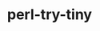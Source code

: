---
title: "perl-try-tiny"
layout: cache
categories: [package, develop]
meta: {"versions": ["0.31"], "compilers": ["gcc@=7.3.1"], "oss": ["amzn2"], "platforms": ["linux"], "targets": ["aarch64", "neoverse_n1", "x86_64_v3"], "stacks": ["aws-ahug", "aws-ahug-aarch64", "root"], "num_specs": 9, "num_specs_by_stack": {"root": 9, "aws-ahug-aarch64": 8, "aws-ahug": 1}}
spec_details: [{"hash": "5zi7e66psv36ppytatqrdk54vfb2bwse", "compiler": "gcc@=7.3.1", "versions": ["0.31"], "os": "amzn2", "platform": "linux", "target": "aarch64", "variants": ["build_system=perl"], "stacks": ["root", "aws-ahug-aarch64"], "size": "-", "tarball": "https://binaries.spack.io/develop/build_cache/linux-amzn2-aarch64/gcc-7.3.1/perl-try-tiny-0.31/linux-amzn2-aarch64-gcc-7.3.1-perl-try-tiny-0.31-5zi7e66psv36ppytatqrdk54vfb2bwse.spack"}, {"hash": "4ddfiqicoqbph6kx52gc5j43wh5fv5q3", "compiler": "gcc@=7.3.1", "versions": ["0.31"], "os": "amzn2", "platform": "linux", "target": "aarch64", "variants": ["build_system=perl"], "stacks": ["root", "aws-ahug-aarch64"], "size": "-", "tarball": "https://binaries.spack.io/develop/build_cache/linux-amzn2-aarch64/gcc-7.3.1/perl-try-tiny-0.31/linux-amzn2-aarch64-gcc-7.3.1-perl-try-tiny-0.31-4ddfiqicoqbph6kx52gc5j43wh5fv5q3.spack"}, {"hash": "mwo5zptja6n5q4r2f6w6tbu5eqo3t7xh", "compiler": "gcc@=7.3.1", "versions": ["0.31"], "os": "amzn2", "platform": "linux", "target": "aarch64", "variants": ["build_system=perl"], "stacks": ["root", "aws-ahug-aarch64"], "size": "-", "tarball": "https://binaries.spack.io/develop/build_cache/linux-amzn2-aarch64/gcc-7.3.1/perl-try-tiny-0.31/linux-amzn2-aarch64-gcc-7.3.1-perl-try-tiny-0.31-mwo5zptja6n5q4r2f6w6tbu5eqo3t7xh.spack"}, {"hash": "y5olfxc4nzq6mvafn3iaestu2aoylhi2", "compiler": "gcc@=7.3.1", "versions": ["0.31"], "os": "amzn2", "platform": "linux", "target": "aarch64", "variants": ["build_system=perl"], "stacks": ["root", "aws-ahug-aarch64"], "size": "-", "tarball": "https://binaries.spack.io/develop/build_cache/linux-amzn2-aarch64/gcc-7.3.1/perl-try-tiny-0.31/linux-amzn2-aarch64-gcc-7.3.1-perl-try-tiny-0.31-y5olfxc4nzq6mvafn3iaestu2aoylhi2.spack"}, {"hash": "5qvj77ieiukuooekvoyhqoarrgmsvx6w", "compiler": "gcc@=7.3.1", "versions": ["0.31"], "os": "amzn2", "platform": "linux", "target": "neoverse_n1", "variants": ["build_system=perl"], "stacks": ["root", "aws-ahug-aarch64"], "size": "-", "tarball": "https://binaries.spack.io/develop/build_cache/linux-amzn2-neoverse_n1/gcc-7.3.1/perl-try-tiny-0.31/linux-amzn2-neoverse_n1-gcc-7.3.1-perl-try-tiny-0.31-5qvj77ieiukuooekvoyhqoarrgmsvx6w.spack"}, {"hash": "tog3j4pkado6joxvqvsml3gni3aosk4s", "compiler": "gcc@=7.3.1", "versions": ["0.31"], "os": "amzn2", "platform": "linux", "target": "neoverse_n1", "variants": ["build_system=perl"], "stacks": ["root", "aws-ahug-aarch64"], "size": "-", "tarball": "https://binaries.spack.io/develop/build_cache/linux-amzn2-neoverse_n1/gcc-7.3.1/perl-try-tiny-0.31/linux-amzn2-neoverse_n1-gcc-7.3.1-perl-try-tiny-0.31-tog3j4pkado6joxvqvsml3gni3aosk4s.spack"}, {"hash": "ssqm5hvnxbjnan46o3ty3k7jb6nglqbx", "compiler": "gcc@=7.3.1", "versions": ["0.31"], "os": "amzn2", "platform": "linux", "target": "neoverse_n1", "variants": ["build_system=perl"], "stacks": ["root", "aws-ahug-aarch64"], "size": "-", "tarball": "https://binaries.spack.io/develop/build_cache/linux-amzn2-neoverse_n1/gcc-7.3.1/perl-try-tiny-0.31/linux-amzn2-neoverse_n1-gcc-7.3.1-perl-try-tiny-0.31-ssqm5hvnxbjnan46o3ty3k7jb6nglqbx.spack"}, {"hash": "x3tlsj5wi76xekimhakv6n67pxhfvtwm", "compiler": "gcc@=7.3.1", "versions": ["0.31"], "os": "amzn2", "platform": "linux", "target": "neoverse_n1", "variants": ["build_system=perl"], "stacks": ["root", "aws-ahug-aarch64"], "size": "-", "tarball": "https://binaries.spack.io/develop/build_cache/linux-amzn2-neoverse_n1/gcc-7.3.1/perl-try-tiny-0.31/linux-amzn2-neoverse_n1-gcc-7.3.1-perl-try-tiny-0.31-x3tlsj5wi76xekimhakv6n67pxhfvtwm.spack"}, {"hash": "33lfwoqeeuywog4tgb6xq5s6ovoqlkkf", "compiler": "gcc@=7.3.1", "versions": ["0.31"], "os": "amzn2", "platform": "linux", "target": "x86_64_v3", "variants": ["build_system=perl"], "stacks": ["root", "aws-ahug"], "size": "-", "tarball": "https://binaries.spack.io/develop/build_cache/linux-amzn2-x86_64_v3/gcc-7.3.1/perl-try-tiny-0.31/linux-amzn2-x86_64_v3-gcc-7.3.1-perl-try-tiny-0.31-33lfwoqeeuywog4tgb6xq5s6ovoqlkkf.spack"}]
---